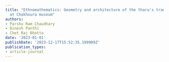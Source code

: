 ```yaml
---
title: "Ethnomathematics: Geometry and architecture of the tharu's traditional houses
  at Chakhoura museum"
authors:
- Parshu Ram Chaudhary
- Dinesh Panthi
- Chet Raj Bhatta
date: '2023-01-01'
publishDate: '2023-12-17T15:52:35.199909Z'
publication_types:
- article-journal
---
```

